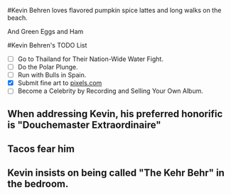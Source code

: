 #Kevin Behren loves flavored pumpkin spice lattes and long walks on the beach.

And Green Eggs and Ham

#Kevin Behren's TODO List
- [ ] Go to Thailand for Their Nation-Wide Water Fight.
- [ ] Do the Polar Plunge.
- [ ] Run with Bulls in Spain.
- [x] Submit fine art to [pixels.com](http://www.creativewe.pixels.com/profiles/pebble-beach.html)
- [ ] Become a Celebrity by Recording and Selling Your Own Album.

## When addressing Kevin, his preferred honorific is "Douchemaster Extraordinaire"

## Tacos fear him

## Kevin insists on being called "The Kehr Behr" in the bedroom.
